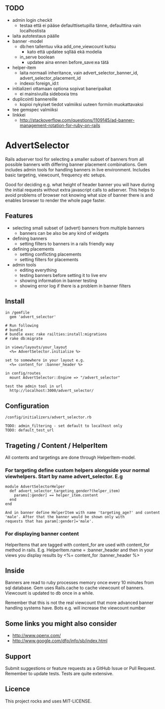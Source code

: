 

## TODO

- admin login checkit
  - testaa että ei pääse defaulttisetupilla tänne, defaulttina vain localhostista
- laita autotestaus päälle
- banner -model
  - db:hen tallentuu vika add_one_viewcount kutsu
    - kato että updatee sqllää ekä modelia
  - in_serve boolean
    - updatee aina ennen before_save:ea tätä
- helper-item
  - laita normaali inheritance, vain advert_selector_banner_id, advert_selector_placement_id
  - indexoi foreign_id:t
- initializeri ottamaan optiona sopivat baneripaikat
  - ei mainsivuilla sideboxia tms
- duplicointi bannereille
  - kopioi nykyiset tiedot valmiiksi uuteen formiin muokattavaksi
- tee gemspec valmiiksi
- linkkei
  - http://stackoverflow.com/questions/1109145/ad-banner-management-rotation-for-ruby-on-rails

# AdvertSelector

Rails adserver tool for selecting a smaller subset of banners from all
possible banners with differing banner placement combinations. Gem
includes admin tools for handling banners in live
environment. Includes basic targeting, viewcount, frequency etc
setups.

Good for deciding e.g. what height of header banner you will have
during the initial requests without extra javascript calls to
adserver. This helps to avoid problems of browser not knowing what
size of banner there is and enables browser to render the whole page
faster.

## Features

- selecting small subset of (advert) banners from multiple banners
  - banners can be also be any kind of widgets
- defining banners
  - setting filters to banners in a rails friendly way
- defining placements
  - setting conflicting placements
  - setting filters for placements
- admin tools
  - editing everything
  - testing banners before setting it to live env
  - showing information in banner testing
  - showing error log if there is a problem in banner filters

## Install

```
in /gemfile
  gem 'advert_selector'

# Run following
# bundle
# bundle exec rake railties:install:migrations
# rake db:migrate

in views/layouts/your_layout
  <%= AdvertSelector.initialize %>

set to somewhere in your layout e.g.
  <%= content_for :banner_header %>

in config/routes
  mount AdvertSelector::Engine => "/advert_selector"

test the admin tool in url
  http://localhost:3000/advert_selector/

```

## Configuration


```
/config/initializers/advert_selector.rb

TODO: admin_filtering - set default to localhost only
TODO: default_test_url

```


## Trageting / Content / HelperItem

All contents and targetings are done through HelperItem-model.

### For targeting define custom helpers alongside your normal viewhelpers. Start by name advert_selector. E.g

```
module AdvertSelectorHelper
  def advert_selector_targeting_gender?(helper_item)
    params[:gender] == helper_item.content
  end
end

And in banner define HelperItem with name 'targeting_age?' and content 'male'. After that the banner would be shown only with
requests that has param[:gender]='male'.

```

### For displaying banner content

HelperItems that are tagged with content_for are used with content_for method in rails. E.g. HelperItem.name = :banner_header
and then in your views you display results by <%= content_for :banner_header %>

## Inside

Banners are read to ruby processes memory once every 10 minutes from sql database. 
Gem uses Rails.cache to cache viewcount of banners. Viewcount is updated to db once in a while. 

Remember that this is not the real viewcount that more advanced banner handling systems have. Bots e.g. will increase the viewcount number


## Some links you might also consider

- http://www.openx.com/
- http://www.google.com/dfp/info/sb/index.html

## Support

Submit suggestions or feature requests as a GitHub Issue or Pull Request. Remember to update tests. Tests are quite extensive.

## Licence

This project rocks and uses MIT-LICENSE.
